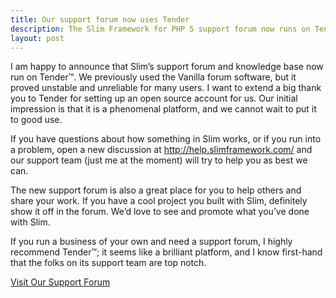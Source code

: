 ```yaml
---
title: Our support forum now uses Tender
description: The Slim Framework for PHP 5 support forum now runs on Tender
layout: post
---
```


I am happy to announce that Slim’s support forum and knowledge base now run on Tender™. We previously used the Vanilla forum software, but it proved unstable and unreliable for many users. I want to extend a big thank you to Tender for setting up an open source account for us. Our initial impression is that it is a phenomenal platform, and we cannot wait to put it to good use.

If you have questions about how something in Slim works, or if you run into a problem, open a new discussion at <http://help.slimframework.com/> and our support team (just me at the moment) will try to help you as best we can.

The new support forum is also a great place for you to help others and share your work. If you have a cool project you built with Slim, definitely show it off in the forum. We’d love to see and promote what you’ve done with Slim.

If you run a business of your own and need a support forum, I highly recommend Tender™; it seems like a brilliant platform, and I know first-hand that the folks on its support team are top notch.

[Visit Our Support Forum](http://help.slimframework.com/)

